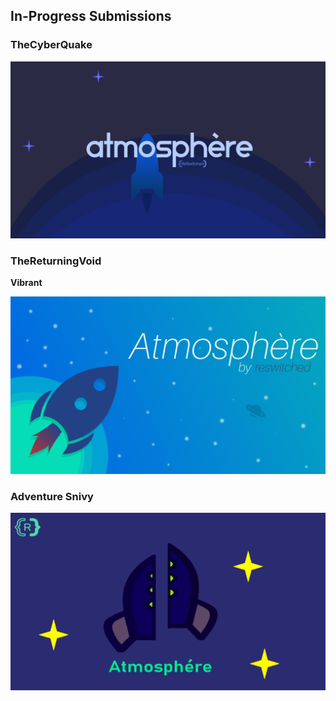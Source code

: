 ## In-Progress Submissions

### TheCyberQuake

![TheCyberQuake](https://raw.githubusercontent.com/Adubbz/Atmosphere-Splashes/master/in_progress/TheCyberQuake_0.png)

### TheReturningVoid

**Vibrant**

![TheReturningVoid-Vibrant](https://raw.githubusercontent.com/Adubbz/Atmosphere-Splashes/master/in_progress/TheReturningVoid_0.png)

### Adventure Snivy

![Adventure Snivy](https://raw.githubusercontent.com/Adubbz/Atmosphere-Splashes/master/in_progress/AdventureSnivy_0.png)
